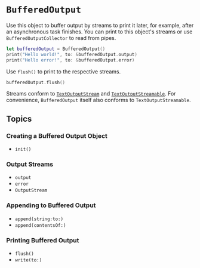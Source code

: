 # ``BufferedOutput``

Use this object to buffer output by streams to print it later, for example, after an asynchronous task finishes. You can print to this object's streams or use ``BufferedOutputCollector`` to read from pipes.

```swift
let bufferedOutput = BufferedOutput()
print("Hello world!", to: &bufferedOutput.output)
print("Hello error!", to: &bufferedOutput.error)
```

Use ``flush()`` to print to the respective streams.

```swift
bufferedOutput.flush()
```

Streams conform to [`TextOutputStream`](https://developer.apple.com/documentation/swift/textoutputstream) and [`TextOutputStreamable`](https://developer.apple.com/documentation/swift/textoutputstreamable). For convenience, `BufferedOutput` itself also conforms to `TextOutputStreamable`.

## Topics

### Creating a Buffered Output Object

- ``init()``

### Output Streams

- ``output``
- ``error``
- ``OutputStream``

### Appending to Buffered Output

- ``append(string:to:)``
- ``append(contentsOf:)``

### Printing Buffered Output

- ``flush()``
- ``write(to:)``
